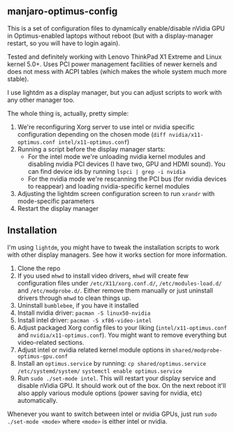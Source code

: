 manjaro-optimus-config
----------------------

This is a set of configuration files to dynamically enable/disable nVidia GPU in Optimus-enabled laptops without reboot (but with a display-manager restart, so you will have to login
again).

Tested and definitely working with Lenovo ThinkPad X1 Extreme and Linux kernel 5.0+.
Uses PCI power management facilities of newer kernels and does not mess with ACPI tables
(which makes the whole system much more stable).

I use lightdm as a display manager, but you can adjust scripts to work with any other
manager too.

The whole thing is, actually, pretty simple:

 1. We're reconfiguring Xorg server to use intel or nvidia specific configuration depending
    on the chosen mode (`diff nvidia/x11-optimus.conf intel/x11-optimus.conf`)
 2. Running a script before the display manager starts:
    - For the intel mode we're unloading nvidia kernel modules and disabling nvidia
      PCI devices (I have two, GPU and HDMI sound). You can find device ids by running
      `lspci | grep -i nvidia`
    - For the nvidia mode we're rescanning the PCI bus (for nvidia devices to reappear)
      and loading nvidia-specific kernel modules
 3. Adjusting the lightdm screen configuration screen to run `xrandr` with
    mode-specific parameters
 4. Restart the display manager

Installation
------------

I'm using `lightdm`, you might have to tweak the installation scripts to
work with other display managers. See how it works section for more information.

1. Clone the repo
2. If you used `mhwd` to install video drivers, `mhwd` will create few
   configuration files under `/etc/X11/xorg.conf.d/`, `/etc/modules-load.d/` and
   `/etc/modprobe.d/`. Either remove them manually or just uninstall drivers through
   `mhwd` to clean things up.
3. Uninstall `bumblebee`, if you have it installed
3. Install nvidia driver: `pacman -S linux50-nvidia`
4. Install intel driver: `pacman -S xf86-video-intel`
5. Adjust packaged Xorg config files to your liking (`intel/x11-optimus.conf` and
   `nvidia/x11-optimus.conf`). You might want to remove everything but video-related
   sections. 
6. Adjust intel or nvidia related kernel module options in `shared/modprobe-optimus-gpu.conf`
7. Install an `optimus.service` by running:
   `cp shared/optimus.service /etc/systemd/system/`
   `systemctl enable optimus.service`
8. Run `sudo ./set-mode intel`. This will restart your display service and disable
   nVidia GPU. It should work out of the box. On the next reboot it'll also apply
   various module options (power saving for nvidia, etc) automatically.

Whenever you want to switch between intel or nvidia GPUs, just run `sudo ./set-mode <mode>`
where `<mode>` is either intel or nvidia.

